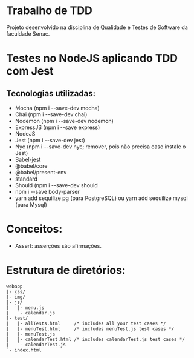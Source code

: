 # Trabalho de TDD
Projeto desenvolvido na disciplina de Qualidade e Testes de Software da faculdade Senac.

# Testes no NodeJS aplicando TDD com Jest

## Tecnologias utilizadas:
  - Mocha (npm i --save-dev mocha)
  - Chai (npm i --save-dev chai)
  - Nodemon (npm i --save-dev nodemon)
  - ExpressJS (npm i --save express)
  - NodeJS
  - Jest (npm i --save-dev jest)
  - Nyc (npm i --save-dev nyc; remover, pois não precisa caso instale o Jest)
  - Babel-jest
  - @babel/core
  - @babel/present-env
  - standard
  - Should (npm i --save-dev should
  - npm i --save body-parser
   -  yarn add sequilize pg (para PostgreSQL) ou  yarn add sequilize mysql (para Mysql) 


# Conceitos:
 - Assert: asserções são afirmações.



# Estrutura de diretórios:
    webapp
    |- css/
    |- img/
    |- js/
    |   |- menu.js
    |   `- calendar.js
    |- test/
    |   |- allTests.html     /* includes all your test cases */
    |   |- menuTest.html     /* includes menuTest.js test cases */
    |   |- menuTest.js
    |   |- calendarTest.html /* includes calendarTest.js test cases */
    |   `- calendarTest.js
    `- index.html



